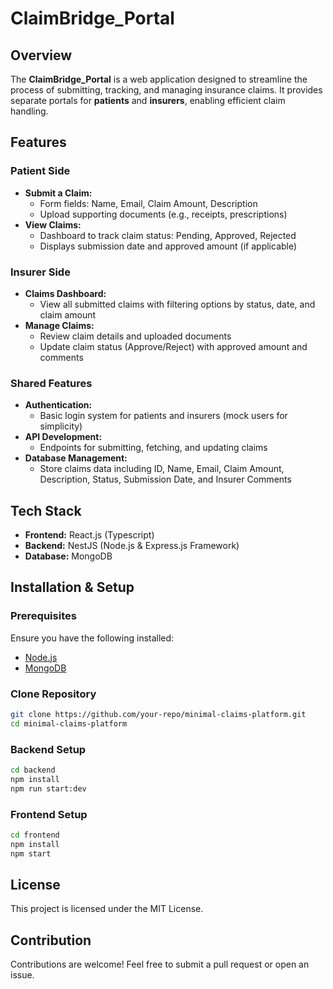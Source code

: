# ClaimBridge_Portal

## Overview
The **ClaimBridge_Portal** is a web application designed to streamline the process of submitting, tracking, and managing insurance claims. It provides separate portals for **patients** and **insurers**, enabling efficient claim handling.

## Features

### Patient Side
- **Submit a Claim:**
  - Form fields: Name, Email, Claim Amount, Description
  - Upload supporting documents (e.g., receipts, prescriptions)
- **View Claims:**
  - Dashboard to track claim status: Pending, Approved, Rejected
  - Displays submission date and approved amount (if applicable)

### Insurer Side
- **Claims Dashboard:**
  - View all submitted claims with filtering options by status, date, and claim amount
- **Manage Claims:**
  - Review claim details and uploaded documents
  - Update claim status (Approve/Reject) with approved amount and comments

### Shared Features
- **Authentication:**
  - Basic login system for patients and insurers (mock users for simplicity)
- **API Development:**
  - Endpoints for submitting, fetching, and updating claims
- **Database Management:**
  - Store claims data including ID, Name, Email, Claim Amount, Description, Status, Submission Date, and Insurer Comments

## Tech Stack
- **Frontend:** React.js (Typescript)
- **Backend:** NestJS (Node.js & Express.js Framework)
- **Database:** MongoDB

## Installation & Setup

### Prerequisites
Ensure you have the following installed:
- [Node.js](https://nodejs.org/)
- [MongoDB](https://www.mongodb.com/)

### Clone Repository
```sh
git clone https://github.com/your-repo/minimal-claims-platform.git
cd minimal-claims-platform
```

### Backend Setup
```sh
cd backend
npm install
npm run start:dev
```

### Frontend Setup
```sh
cd frontend
npm install
npm start
```

## License
This project is licensed under the MIT License.

## Contribution
Contributions are welcome! Feel free to submit a pull request or open an issue.

